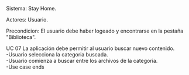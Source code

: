   
Sistema: Stay Home.

Actores: Usuario.

Precondicion: El usuario debe haber logeado y encontrarse en la pestaña "Biblioteca".

UC 07 La aplicación debe permitir al usuario buscar nuevo contenido.<br/>
-Usuario selecciona la categoria buscada.<br/>
-Usuario comienza a buscar entre los archivos de la categoria.<br/>
-Use case ends
